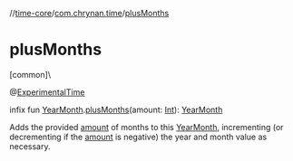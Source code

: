 //[time-core](../../index.md)/[com.chrynan.time](index.md)/[plusMonths](plus-months.md)

# plusMonths

[common]\

@[ExperimentalTime](https://kotlinlang.org/api/latest/jvm/stdlib/kotlin.time/-experimental-time/index.html)

infix fun [YearMonth](-year-month/index.md).[plusMonths](plus-months.md)(amount: [Int](https://kotlinlang.org/api/latest/jvm/stdlib/kotlin/-int/index.html)): [YearMonth](-year-month/index.md)

Adds the provided [amount](plus-months.md) of months to this [YearMonth](-year-month/index.md), incrementing (or decrementing if the [amount](plus-months.md) is negative) the year and month value as necessary.
